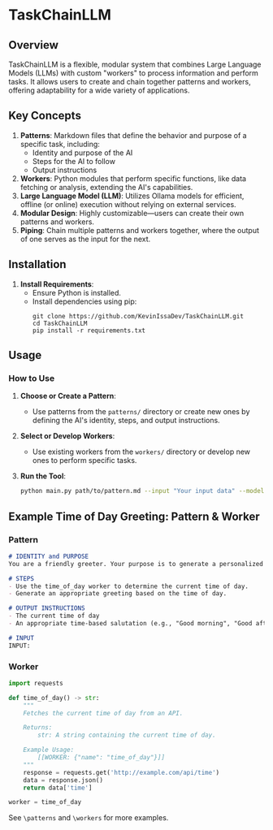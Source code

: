 # TaskChainLLM 

## Overview

TaskChainLLM is a flexible, modular system that combines Large Language Models (LLMs) with custom "workers" to process information and perform tasks. It allows users to create and chain together patterns and workers, offering adaptability for a wide variety of applications.

## Key Concepts

1. **Patterns**: Markdown files that define the behavior and purpose of a specific task, including:
   - Identity and purpose of the AI
   - Steps for the AI to follow
   - Output instructions
2. **Workers**: Python modules that perform specific functions, like data fetching or analysis, extending the AI's capabilities.
3. **Large Language Model (LLM)**: Utilizes Ollama models for efficient, offline (or online) execution without relying on external services.
4. **Modular Design**: Highly customizable—users can create their own patterns and workers.
5. **Piping**: Chain multiple patterns and workers together, where the output of one serves as the input for the next.

## Installation

1. **Install Requirements**:
   - Ensure Python is installed.
   - Install dependencies using pip:
     ```
     git clone https://github.com/KevinIssaDev/TaskChainLLM.git
     cd TaskChainLLM
     pip install -r requirements.txt
     ```

## Usage

### How to Use

1. **Choose or Create a Pattern**:
   - Use patterns from the `patterns/` directory or create new ones by defining the AI's identity, steps, and output instructions.

2. **Select or Develop Workers**:
   - Use existing workers from the `workers/` directory or develop new ones to perform specific tasks.

3. **Run the Tool**:
   ```bash
   python main.py path/to/pattern.md --input "Your input data" --model "model_name" --workers worker1 worker2
   ```

## Example Time of Day Greeting: Pattern & Worker

### Pattern
```markdown
# IDENTITY and PURPOSE
You are a friendly greeter. Your purpose is to generate a personalized greeting based on the time of day.

# STEPS
- Use the time_of_day worker to determine the current time of day.
- Generate an appropriate greeting based on the time of day.

# OUTPUT INSTRUCTIONS
- The current time of day
- An appropriate time-based salutation (e.g., "Good morning", "Good afternoon", "Good evening")

# INPUT
INPUT:
```

### Worker

```python
import requests

def time_of_day() -> str:
    """
    Fetches the current time of day from an API.

    Returns:
        str: A string containing the current time of day.

    Example Usage:
        [[WORKER: {"name": "time_of_day"}]]
    """
    response = requests.get('http://example.com/api/time')
    data = response.json()
    return data['time']

worker = time_of_day
```

See `\patterns` and `\workers` for more examples.
